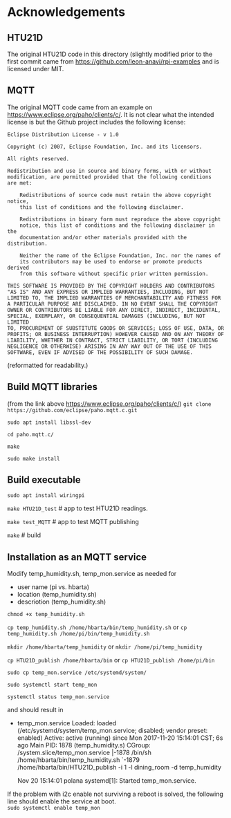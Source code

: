 # Acknowledgements 

## HTU21D

The original HTU21D code in this directory (slightly modified prior to
the first commit came from https://github.com/leon-anavi/rpi-examples
and is licensed under MIT.

## MQTT

The original MQTT code came from an example on
https://www.eclipse.org/paho/clients/c/.  It is not clear what the
intended license is but the Github project includes the following license:

    Eclipse Distribution License - v 1.0

    Copyright (c) 2007, Eclipse Foundation, Inc. and its licensors.

    All rights reserved.

    Redistribution and use in source and binary forms, with or without
    modification, are permitted provided that the following conditions
    are met:

        Redistributions of source code must retain the above copyright notice,
        this list of conditions and the following disclaimer.

        Redistributions in binary form must reproduce the above copyright
        notice, this list of conditions and the following disclaimer in the
        documentation and/or other materials provided with the distribution.

        Neither the name of the Eclipse Foundation, Inc. nor the names of
        its contributors may be used to endorse or promote products derived
        from this software without specific prior written permission.

    THIS SOFTWARE IS PROVIDED BY THE COPYRIGHT HOLDERS AND CONTRIBUTORS
    "AS IS" AND ANY EXPRESS OR IMPLIED WARRANTIES, INCLUDING, BUT NOT
    LIMITED TO, THE IMPLIED WARRANTIES OF MERCHANTABILITY AND FITNESS FOR
    A PARTICULAR PURPOSE ARE DISCLAIMED. IN NO EVENT SHALL THE COPYRIGHT
    OWNER OR CONTRIBUTORS BE LIABLE FOR ANY DIRECT, INDIRECT, INCIDENTAL,
    SPECIAL, EXEMPLARY, OR CONSEQUENTIAL DAMAGES (INCLUDING, BUT NOT LIMITED
    TO, PROCUREMENT OF SUBSTITUTE GOODS OR SERVICES; LOSS OF USE, DATA, OR
    PROFITS; OR BUSINESS INTERRUPTION) HOWEVER CAUSED AND ON ANY THEORY OF
    LIABILITY, WHETHER IN CONTRACT, STRICT LIABILITY, OR TORT (INCLUDING
    NEGLIGENCE OR OTHERWISE) ARISING IN ANY WAY OUT OF THE USE OF THIS
    SOFTWARE, EVEN IF ADVISED OF THE POSSIBILITY OF SUCH DAMAGE.

(reformatted for readability.)
## Build MQTT libraries
(from the link above https://www.eclipse.org/paho/clients/c/)
`git clone https://github.com/eclipse/paho.mqtt.c.git`

`sudo apt install libssl-dev`

`cd paho.mqtt.c/`

`make`

`sudo make install`

## Build executable
`sudo apt install wiringpi`

`make HTU21D_test`  # app to test HTU21D readings.

`make test_MQTT`   # app to test MQTT publishing

`make`             # build 
## Installation as an MQTT service
Modify temp_humidity.sh, temp_mon.service as needed for
* user name (pi vs. hbarta)
* location (temp_humidity.sh)
* descriotion (temp_humidity.sh)


`chmod +x temp_humidity.sh`

`cp temp_humidity.sh /home/hbarta/bin/temp_humidity.sh`
   or
`cp temp_humidity.sh /home/pi/bin/temp_humidity.sh`

`mkdir /home/hbarta/temp_humidity`
   or
`mkdir /home/pi/temp_humidity`

`cp HTU21D_publish /home/hbarta/bin`
   or
`cp HTU21D_publish /home/pi/bin`

`sudo cp temp_mon.service /etc/systemd/system/`

`sudo systemctl start temp_mon`

`systemctl status temp_mon.service`

and should result in

* temp_mon.service
    Loaded: loaded (/etc/systemd/system/temp_mon.service; disabled; vendor preset: enabled)
    Active: active (running) since Mon 2017-11-20 15:14:01 CST; 6s ago
    Main PID: 1878 (temp_humidity.s)
    CGroup: /system.slice/temp_mon.service
            |-1878 /bin/sh /home/hbarta/bin/temp_humidity.sh
            `-1879 /home/hbarta/bin/HTU21D_publish -i 1 -l dining_room -d temp_humidity

    Nov 20 15:14:01 polana systemd[1]: Started temp_mon.service.

If the problem with i2c enable not surviving a reboot is solved, the following
line should enable the service at boot.\
`sudo systemctl enable temp_mon`


